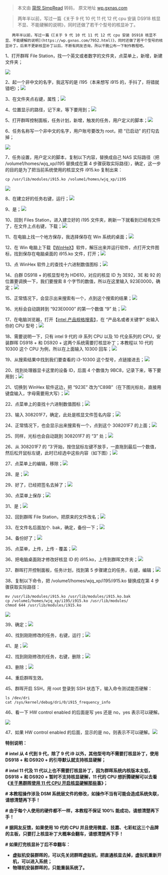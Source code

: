 > 本文由 [简悦 SimpRead](http://ksria.com/simpread/) 转码， 原文地址 [wp.gxnas.com](https://wp.gxnas.com/12665.html)

> 两年半以前，写过一篇《关于 9 代 10 代 11 代 12 代 cpu 安装 DS918 核显不显、不能硬解的说明》，同时还做了若干个型号的核显补丁。

       两年半以前，写过一篇《[关于 9 代 10 代 11 代 12 代 cpu 安装 DS918 核显不显、不能硬解的说明](https://wp.gxnas.com/7952.html)》，同时还做了若干个型号的核显补丁。后来不更新核显补丁以后，不断有网友咨询，所以干脆公布一下制作教程吧。

1、打开群晖 File Station，找一个英文或者数字的文件夹，点菜单上，新增，新建文件夹；

![](https://kiwi4814-1256211473.cos.ap-nanjing.myqcloud.com//img1667318568-1.jpg)

2、起一个非中文的名字，我这写的是 i195（本来想写 i915 的，手抖了，将错就错吧）；![](https://kiwi4814-1256211473.cos.ap-nanjing.myqcloud.com//img1667318570-2.jpg)

3、在文件夹点右键，属性；![](https://kiwi4814-1256211473.cos.ap-nanjing.myqcloud.com//img1667318573-3.jpg)

4、位置显示的路径，记下来，等下要用到；![](https://kiwi4814-1256211473.cos.ap-nanjing.myqcloud.com//img1667318577-4.jpg)

5、打开群晖控制面板，任务计划，新增，触发的任务，用户定义的脚本；![](https://kiwi4814-1256211473.cos.ap-nanjing.myqcloud.com//img1667318584-5.jpg)

6、任务名称写一个非中文的名字，用户账号要改为 root，把 “已启动” 的打勾去掉；

![](https://kiwi4814-1256211473.cos.ap-nanjing.myqcloud.com//img1667318585-6.jpg)

7、任务设置，用户定义的脚本，复制以下内容，替换成自己 NAS 实际路径（把 /volume1/homes/wjq_xp/i195 替换成在第 4 步骤获取实际路径），确定，这一步的目的是为了把当前系统使用的核显文件 i915.ko 复制出来：

```
cp /usr/lib/modules/i915.ko /volume1/homes/wjq_xp/i195
```

![](https://kiwi4814-1256211473.cos.ap-nanjing.myqcloud.com//img1667318585-7.jpg)

8、在建立好的任务右键，运行；![](https://kiwi4814-1256211473.cos.ap-nanjing.myqcloud.com//img1667318586-8.jpg)

9、是；![](https://kiwi4814-1256211473.cos.ap-nanjing.myqcloud.com//img1667318586-9.jpg)

10、回到 Files  Station，进入建立好的 i195 文件夹，刷新一下就看到已经有文件了，在文件上点右键，下载；![](https://kiwi4814-1256211473.cos.ap-nanjing.myqcloud.com//img1667318586-10.jpg)

11、在电脑上找一个地方保存，我选择保存在 Win 系统的桌面；[![](https://kiwi4814-1256211473.cos.ap-nanjing.myqcloud.com//img1667318587-11.jpg)](https://wp.gxnas.com/wp-content/uploads/2022/11/1667318587-11.jpg)

12、在 Win 电脑上下载【[WinHeX](https://dl.gxnas.com:1443/%E9%BB%91%E7%BE%A4%E6%99%96/%E5%B7%A5%E5%85%B7/WinHex.rar)】软件，解压出来并运行软件，点打开文件图标，找到保存在电脑桌面的 i915.ko 文件，打开；![](https://kiwi4814-1256211473.cos.ap-nanjing.myqcloud.com//img1667318587-12.jpg)

13、点 WinHex 软件上的查找十六进制数值图标；![](https://kiwi4814-1256211473.cos.ap-nanjing.myqcloud.com//img1667318587-13.jpg)

14、白群 DS918 + 的核显型号为 HD610，对应的核显 ID 为 3E92，3E 和 92 的位置要调换一下，我们要搜索 8 个字节的数值，所以在这里输入 923E0000，确定；[![](https://kiwi4814-1256211473.cos.ap-nanjing.myqcloud.com//img1667318588-14.jpg)](https://wp.gxnas.com/wp-content/uploads/2022/11/1667318588-14.jpg)

15、正常情况下，会显示出来搜索有一个，点到这个搜索的结果；![](https://kiwi4814-1256211473.cos.ap-nanjing.myqcloud.com//img1667318589-15.jpg)

16、光标会自动跳转到 “923E0000” 的第一个数值 “9” 处；![](https://kiwi4814-1256211473.cos.ap-nanjing.myqcloud.com//img1667318589-16.jpg)

17、在电脑浏览器，打开【[intel 产品规格搜索](https://ark.intel.com/content/www/cn/zh/ark/search.html?_charset_=UTF-8)】，在 “产品名或者关键字” 处输入你的 CPU 型号；![](https://kiwi4814-1256211473.cos.ap-nanjing.myqcloud.com//img1667318590-17.jpg)

18、需要说明一下，只有 intel 9 代的 i9 系列 CPU 以及 10 代全系列的 CPU，安装群晖 DS918 + 和 DS920 + 这两个系统需要打核显补丁；本教程以 10 代的 10300 这个 CPU 为例，所以在上面输入 10300 回车；![](https://kiwi4814-1256211473.cos.ap-nanjing.myqcloud.com//img1667318590-18.jpg)

19、从搜索结果中找到我们要查看的 i3-10300 这个型号，点链接进去；![](https://kiwi4814-1256211473.cos.ap-nanjing.myqcloud.com//img1667318591-20.jpg)

20、找到处理器显卡这里的设备 ID，后面 4 个数值为 9BC8，记录下来，等下要用到；![](https://kiwi4814-1256211473.cos.ap-nanjing.myqcloud.com//img1667318591-21.jpg)

21、切换到 WinHex 软件这边，把 “923E” 改为“C89B”（在下图光标处，直接用键盘输入，字母需要用大写）；![](https://kiwi4814-1256211473.cos.ap-nanjing.myqcloud.com//img1667318593-22.jpg)

22、点菜单上的查找十六进制数值图标；![](https://kiwi4814-1256211473.cos.ap-nanjing.myqcloud.com//img1667318594-23.jpg)

23、输入 308201F7，确定，此处是核显文件签名内容；[![](https://kiwi4814-1256211473.cos.ap-nanjing.myqcloud.com//img1667318615-24.jpg)](https://wp.gxnas.com/wp-content/uploads/2022/11/1667318615-24.jpg)

24、正常情况下，也会显示出来搜索有一个，点到这个 308201F7 的上面；![](https://kiwi4814-1256211473.cos.ap-nanjing.myqcloud.com//img1667318617-25.jpg)

25、同样，光标也会自动跳到 308201F7 的 “3” 处；![](https://kiwi4814-1256211473.cos.ap-nanjing.myqcloud.com//img1667318619-26.jpg)

26、从 308201F7 的 “3‘开始，按住鼠标左键不放手，一直拖到最后一个数值，然后松开鼠标左键，此时已经选中这些内容（如下图）；![](https://kiwi4814-1256211473.cos.ap-nanjing.myqcloud.com//img1667318619-27.jpg)

27、点菜单上的编辑，移除；![](https://kiwi4814-1256211473.cos.ap-nanjing.myqcloud.com//img1667318620-28.jpg)

28、是；![](https://kiwi4814-1256211473.cos.ap-nanjing.myqcloud.com//img1667318620-29.jpg)

29、好了，已经把签名去掉了；![](https://kiwi4814-1256211473.cos.ap-nanjing.myqcloud.com//img1667318621-30.jpg)

30、点菜单上保存；![](https://kiwi4814-1256211473.cos.ap-nanjing.myqcloud.com//img1667318622-31.jpg)

31、是；![](https://kiwi4814-1256211473.cos.ap-nanjing.myqcloud.com//img1667318623-32.jpg)

32、回到群晖 File  Station，把原来的文件改名；![](https://kiwi4814-1256211473.cos.ap-nanjing.myqcloud.com//img1667318623-33.jpg)

33、在文件名后面加个. bak，确定，备份一下；![](https://kiwi4814-1256211473.cos.ap-nanjing.myqcloud.com//img1667318624-34.jpg)

34、备份好了；![](https://kiwi4814-1256211473.cos.ap-nanjing.myqcloud.com//img1667318624-35.jpg)

35、点菜单，上传，上传 - 覆盖；[![](https://kiwi4814-1256211473.cos.ap-nanjing.myqcloud.com//img1667318624-36.jpg)](https://wp.gxnas.com/wp-content/uploads/2022/11/1667318624-36.jpg)

36、把电脑桌面刚才修改好核显 ID 的 i915.ko，上传到群晖文件夹；![](https://kiwi4814-1256211473.cos.ap-nanjing.myqcloud.com//img1667318625-37.jpg)

37、群晖打开控制面板，任务计划，找到第 5 步骤建立的任务，右键，编辑；![](https://kiwi4814-1256211473.cos.ap-nanjing.myqcloud.com//img1667318625-38.jpg)

38、复制以下命令，把 /volume1/homes/wjq_xp/i195/i915.ko 替换成在第 4 步骤获取实际路径：

```
mv /usr/lib/modules/i915.ko /usr/lib/modules/i915.ko.bak
cp /volume1/homes/wjq_xp/i195/i915.ko /usr/lib/modules/
chmod 644 /usr/lib/modules/i915.ko
```

![](https://kiwi4814-1256211473.cos.ap-nanjing.myqcloud.com//img1667318626-39.jpg)

39、确定；![](https://kiwi4814-1256211473.cos.ap-nanjing.myqcloud.com//img1667318626-40.jpg)

40、找到刚刚修改的任务，右键，运行；![](https://kiwi4814-1256211473.cos.ap-nanjing.myqcloud.com//img1667318627-41.jpg)

41、是；![](https://kiwi4814-1256211473.cos.ap-nanjing.myqcloud.com//img1667318628-42.jpg)

42、找到刚刚修改的任务，右键，删除；![](https://kiwi4814-1256211473.cos.ap-nanjing.myqcloud.com//img1667318629-43.jpg)

43、删除；![](https://kiwi4814-1256211473.cos.ap-nanjing.myqcloud.com//img1667318630-45.jpg)

44、重启群晖生效。

45、群晖开启 SSH，用 root 登录到 SSH 状态下，输入命令测试能否硬解：

```
ls /dev/dri
cat /sys/kernel/debug/dri/0/i915_frequency_info
```

46、看一下 HW control enabled 的后面是写 yes 还是 no，yes 表示可以硬解。

![](https://kiwi4814-1256211473.cos.ap-nanjing.myqcloud.com//img1643624308-1.jpg)

47、如果 HW control enabled 的后面，显示的是 no，则表示不可以硬解。![](https://kiwi4814-1256211473.cos.ap-nanjing.myqcloud.com//img1643624311-2.jpg)

**特别说明：**

**# intel 从 4 代到 9 代，除了 9 代 i9 以外，其他型号均不需要打核显补丁，使用 DS918 + 和 DS920 + 的引导默认就支持核显硬解；**

**# intel 11 代及 11 代以上也不需要打核显补丁，因为群晖系统内核版本太低，DS918 + 和 DS920 + 暂时不支持核显硬解，11 代的 CPU 想折腾硬解可以去看《[关于黑群晖使用 11 代 CPU 开启核显硬解那些事](https://wp.gxnas.com/13017.html)》；**

**# 本教程操作涉及 DSM 系统层文件的修改，如操作不当有可能会造成系统失联，请想清楚再下手！**

**# 由于每个人使用的硬件都不一样，本教程不保证 100% 能成功，请想清楚再下手！**

**# 据网友反馈，如果使用 10 代的 CPU 并且使用微星、技嘉、七彩虹这三个品牌的主板，只要打上核显补丁大概率会翻车，请想清楚再下手！**

**# 如果打完核显补丁后不幸翻车：**

*   **虚拟机安装群晖的，可以先关闭群晖虚拟机，把直通核显去掉，虚拟机重新开机，可以进入系统；**
*   **物理机安装群晖的，只能重装系统了。**